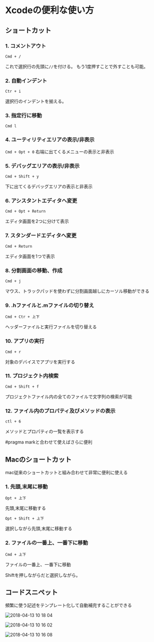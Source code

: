 # Xcodeの便利な使い方
## ショートカット
### 1. コメントアウト
`Cmd + /`

これで選択行の先頭に`//`を付ける。
もう1度押すことで外すことも可能。


### 2. 自動インデント
`Ctr + i`

選択行のインデントを揃える。

### 3. 指定行に移動
`Cmd l`

### 4. ユーティリティエリアの表示/非表示
`Cmd + Opt + 0`
右端に出てくるメニューの表示と非表示

### 5. デバッグエリアの表示/非表示
`Cmd + Shift + y`

下に出てくるデバッグエリアの表示と非表示

### 6. アシスタントエディタへ変更
`Cmd + Opt + Return`

エディタ画面を2つに分けて表示

### 7. スタンダードエディタへ変更
`Cmd + Return`

エディタ画面を1つで表示

### 8. 分割画面の移動、作成
`Cmd + j`

マウス、トラックパッドを使わずに分割画面越しにカーソル移動ができる

### 9. .hファイルと.mファイルの切り替え
`Cmd + Ctr + 上下`

ヘッダーファイルと実行ファイルを切り替える

### 10. アプリの実行
`Cmd + r`

対象のデバイスでアプリを実行する

### 11. プロジェクト内検索
`Cmd + Shift + f`

プロジェクトファイル内の全てのファイルで文字列の検索が可能

### 12. ファイル内のプロパティ及びメソッドの表示
`ctl + 6`

メソッドとプロパティの一覧を表示する

#pragma markと合わせて使えばさらに便利

## Macのショートカット
mac従来のショートカットと組み合わせて非常に便利に使える
### 1. 先頭,末尾に移動
`Opt + 上下`

先頭,末尾に移動する

`Opt + Shift + 上下`

選択しながら先頭,末尾に移動する

### 2. ファイルの一番上、一番下に移動
`Cmd + 上下`

ファイルの一番上、一番下に移動

Shiftを押しながらだと選択しながら。

## コードスニペット
頻繁に使う記述をテンプレート化して自動補完することができる

![2018-04-13 10 18 04](https://user-images.githubusercontent.com/28851703/38712013-ff9a8e50-3f03-11e8-8e54-8ffd3f87bbf4.png)


![2018-04-13 10 16 02](https://user-images.githubusercontent.com/28851703/38711991-d9b7ad30-3f03-11e8-8c90-b20d8ba5677b.png)

![2018-04-13 10 16 08](https://user-images.githubusercontent.com/28851703/38711992-d9dc0ac2-3f03-11e8-8035-5b94f87ebfea.png)


